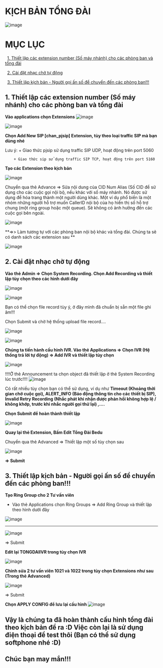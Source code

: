 <h1> KỊCH BẢN TỔNG ĐÀI </h1>

![image](https://user-images.githubusercontent.com/55483458/137066746-03b8bbc7-4170-475d-bade-14adc4f47d3a.png)

# MỤC LỤC
&ensp;[1. Thiết lập các extension number (Số máy nhánh) cho các phòng ban và tổng đài](#1)

&ensp;[2. Cài đặt nhạc chờ tự động](#2)

&ensp;[3. Thiết lập kịch bản - Người gọi ấn số để chuyển đến các phòng ban!!!](#3)

## <a name ="1">1. Thiết lập các extension number (Số máy nhánh) cho các phòng ban và tổng đài</a>

**Vào applications chọn Extensions**
![image](https://user-images.githubusercontent.com/55483458/137067290-d660e5a2-9be2-4cdf-b7b2-82267033230d.png)

![image](https://user-images.githubusercontent.com/55483458/137067394-91e33bb0-0e08-431f-bee9-8af02f1b3524.png)

**Chọn Add New SIP [chan_pjsip] Extension, tùy theo loại traffic SIP mà bạn dùng nhé**

Lưu ý:  + Giao thức pjsip sử dụng traffic SIP UDP, hoạt động trên port 5060 

        + Giao thức sip sử dụng traffic SIP TCP, hoạt động trên port 5160 
        
**Tạo các Extension theo kịch bản**

![image](https://user-images.githubusercontent.com/55483458/137124522-4ffab3f1-96f1-4140-94ac-7db86b37b148.png)

Chuyển qua thẻ Advance => Sửa nội dung của CID Num Alias (Số CID để sử dụng cho các cuộc gọi nội bộ, nếu khác với số máy nhánh. Nó được sử dụng để hóa trang thành một người dùng khác. Một ví dụ phổ biến là một nhóm những người hỗ trợ muốn CallerID nội bộ của họ hiển thị số hỗ trợ chung (một ring group hoặc một queue). Sẽ không có ảnh hưởng đến các cuộc gọi bên ngoài.

![image](https://user-images.githubusercontent.com/55483458/137125432-8d71a555-ba01-4572-8e41-efc6190a26d8.png)

**=>> Làm tương tự với các phòng ban nội bộ khác và tổng đài. Chúng ta sẽ có danh sách các extension sau **

![image](https://user-images.githubusercontent.com/55483458/137129111-7dd3ef3c-48c5-43e1-a5d5-a99571ba6e17.png)


## <a name ="2">2. Cài đặt nhạc chờ tự động</a>

**Vào thẻ Admin => Chọn System Recording. Chọn Add Recording và thiết lập tùy chọn theo các hình dưới đây**

![image](https://user-images.githubusercontent.com/55483458/137126372-2944e6d9-d2c1-4c24-9b16-d20eed89fc62.png)

![image](https://user-images.githubusercontent.com/55483458/137126970-dda82440-08d1-4955-85e7-ae3b706e00c9.png)

Bạn có thể chọn file record tùy ý, ở đây mình đã chuẩn bị sẵn một file ghi âm!!!

Chọn Submit và chờ hệ thống upload file record....

![image](https://user-images.githubusercontent.com/55483458/137127497-88869acc-21fb-41c7-bcd7-ea1fbda85783.png)

![image](https://user-images.githubusercontent.com/55483458/137127534-776a0cf8-eb8e-4281-94d7-727f58202229.png)

**Chúng ta tiến hành cấu hình IVR. Vào thẻ Applications => Chọn IVR (Hệ thống trả lời tự động) => Add IVR và thiết lập tùy chọn**

![image](https://user-images.githubusercontent.com/55483458/137127771-6a67c6ec-7bb7-46b8-a840-9fbafa58f064.png)

!!!!Ở thẻ Announcement ta chọn object đã thiết lập ở thẻ System Recording lúc trước!!!!
![image](https://user-images.githubusercontent.com/55483458/137127876-720f3cbb-d9ae-4380-982e-6f8cf258cbf0.png)

Có rất nhiều tùy chọn bạn có thể sử dụng, ví dụ như **Timeout (Khoảng thời gian chờ cuộc gọi), ALERT_INFO (Báo động thông tin cho các thiết bị SIP), Invalid Retry Recording (Nhắc phát khi nhận được phản hồi không hợp lệ / không khớp, trước khi nhắc người gọi thử lại) ,....**

**Chọn Submit để hoàn thành thiết lập**

![image](https://user-images.githubusercontent.com/55483458/137128710-3e79eeec-b75a-4caf-9d7f-9282ce53d2f2.png)

**Quay lại thẻ Extension, Bấm Edit Tổng Đài Bedu**

Chuyển qua thẻ Advanced => Thiết lập một số tùy chọn sau

![image](https://user-images.githubusercontent.com/55483458/137129687-95479a74-efa1-4cbd-962f-331f2388e140.png)

**=> Submit**

## <a name ="3">3. Thiết lập kịch bản - Người gọi ấn số để chuyển đến các phòng ban!!!</a>

**Tạo Ring Group cho 2 Tư vấn viên**
+ Vào thẻ Applications chọn Ring Groups => Add Ring Group và thiết lập theo hình dưới đây

![image](https://user-images.githubusercontent.com/55483458/137130693-bc4363f5-bc5c-4e17-89ac-d409cd7080fa.png)

***

![image](https://user-images.githubusercontent.com/55483458/137131980-f63760ce-75e6-4b90-aa3d-5e8de7faff11.png)


=> Submit

**Edit lại TONGDAIIVR trong tùy chọn IVR**

![image](https://user-images.githubusercontent.com/55483458/137130988-471535c8-6184-4ab0-8486-a95d89ade979.png)

**Chỉnh sửa 2 tư vấn viên 1021 và 1022 trong tùy chọn Extensions như sau (Trong thẻ Advanced)**

![image](https://user-images.githubusercontent.com/55483458/137131639-467be5c8-2eca-4f4f-b5a4-3c2ebe7bc81b.png)

=> Submit

**Chọn APPLY CONFIG để lưu lại cấu hình**
![image](https://user-images.githubusercontent.com/55483458/137132716-fdea9317-2f14-4ea0-9b2e-0600e037abc7.png)


## Vậy là chúng ta đã hoàn thành cấu hình tổng đài theo kịch bản đề ra :D Việc còn lại là sử dụng điện thoại để test thôi (Bạn có thể sử dụng softphone nhé :D) 
## Chúc bạn may mắn!!!






        
        
        
        
        
        
        

